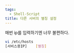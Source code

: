 ```yaml
---
tags:
  - Shell-Script
title: 다른 서버의 별칭 설정
---
```


매번 ip를 입력하기엔 너무 불편하다.

```bash
vi /etc/hosts
[서비스용IP]    [별칭]
```

